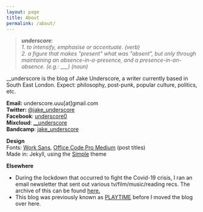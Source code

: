 ```yaml
---
layout: page
title: About
permalink: /about/
---
```


>**_underscore_**:  
*1. to intensify, emphasise or accentuate. (verb)*    
*2. a figure that makes "present" what was "absent", but only through maintaining an absence-in-a-presence, and a presence-in-an-absence. (e.g.: ___) (noun)*

\__underscore is the blog of Jake Underscore, a writer currently based in South East London. Expect: philosophy, post-punk, popular culture, politics, etc.

**Email:** underscore.uuu[at]gmail.com  
**Twitter:** [@jake_underscore](https://twitter.com/jake_underscore)  
**Facebook**: [underscore0](https://www.facebook.com/underscore0)  
**Mixcloud**: [\__underscore](https://www.mixcloud.com/jake_underscore/)  
**Bandcamp**: [jake_underscore](https://bandcamp.com/jake_underscore/)  

**Design**  
Fonts: [Work Sans](https://fonts.google.com/specimen/Work+Sans), [Office Code Pro Medium](https://github.com/nathco/Office-Code-Pro) (post titles)  
Made in: Jekyll, using the [Simple](https://github.com/wild-flame/jekyll-simple) theme

**Elsewhere**
* During the lockdown that occurred to fight the Covid-19 crisis, I ran an email newsletter that sent out various tv/film/music/reading recs. The archive of this can be found [here.](https://playtime.substack.com/)
* This blog was previously known as [PLAYTIME](https://play--time.blogspot.com/) before I moved the blog over here.
